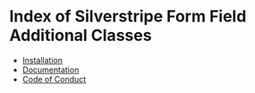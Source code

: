 # Index of Silverstripe Form Field Additional Classes

* [Installation](installation.md)
* [Documentation](documentation.md)
* [Code of Conduct](codeofconduct.md)
